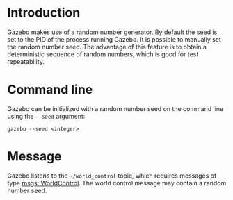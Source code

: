 # Introduction

Gazebo makes use of a random number generator. By default the seed is set to the PID of the process running Gazebo. It is possible to manually set the random number seed. The advantage of this feature is to obtain a deterministic sequence of random numbers, which is good for test repeatability.

# Command line

Gazebo can be initialized with a random number seed on the command line using the `--seed` argument:

~~~
gazebo --seed <integer>
~~~

# Message

Gazebo listens to the `~/world_control` topic, which requires messages of type [msgs::WorldControl](http://gazebosim.org/msgs/1.9.0/world__control_8proto.html). The world control message may contain a random number seed.
